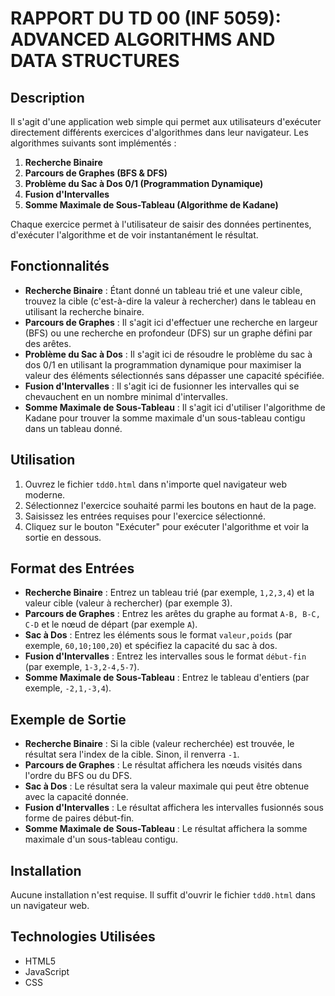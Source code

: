 # RAPPORT DU TD 00 (INF 5059): ADVANCED ALGORITHMS AND DATA STRUCTURES

## Description

Il s'agit d'une application web simple qui permet aux utilisateurs d'exécuter directement différents exercices d'algorithmes dans leur navigateur. Les algorithmes suivants sont implémentés :

1. **Recherche Binaire**
2. **Parcours de Graphes (BFS & DFS)**
3. **Problème du Sac à Dos 0/1 (Programmation Dynamique)**
4. **Fusion d'Intervalles**
5. **Somme Maximale de Sous-Tableau (Algorithme de Kadane)**

Chaque exercice permet à l'utilisateur de saisir des données pertinentes, d'exécuter l'algorithme et de voir instantanément le résultat.

## Fonctionnalités

- **Recherche Binaire** : Étant donné un tableau trié et une valeur cible, trouvez la cible (c'est-à-dire la valeur à rechercher) dans le tableau en utilisant la recherche binaire.
- **Parcours de Graphes** : Il s'agit ici d'effectuer une recherche en largeur (BFS) ou une recherche en profondeur (DFS) sur un graphe défini par des arêtes.
- **Problème du Sac à Dos** : Il s'agit ici de résoudre le problème du sac à dos 0/1 en utilisant la programmation dynamique pour maximiser la valeur des éléments sélectionnés sans dépasser une capacité spécifiée.
- **Fusion d'Intervalles** : Il s'agit ici de fusionner les intervalles qui se chevauchent en un nombre minimal d'intervalles.
- **Somme Maximale de Sous-Tableau** : Il s'agit ici d'utiliser l'algorithme de Kadane pour trouver la somme maximale d'un sous-tableau contigu dans un tableau donné.

## Utilisation

1. Ouvrez le fichier `tdd0.html` dans n'importe quel navigateur web moderne.
2. Sélectionnez l'exercice souhaité parmi les boutons en haut de la page.
3. Saisissez les entrées requises pour l'exercice sélectionné.
4. Cliquez sur le bouton "Exécuter" pour exécuter l'algorithme et voir la sortie en dessous.

## Format des Entrées

- **Recherche Binaire** : Entrez un tableau trié (par exemple, `1,2,3,4`) et la valeur cible (valeur à rechercher) (par exemple 3).
- **Parcours de Graphes** : Entrez les arêtes du graphe au format `A-B, B-C, C-D` et le nœud de départ (par exemple `A`).
- **Sac à Dos** : Entrez les éléments sous le format `valeur,poids` (par exemple, `60,10;100,20`) et spécifiez la capacité du sac à dos.
- **Fusion d'Intervalles** : Entrez les intervalles sous le format `début-fin` (par exemple, `1-3,2-4,5-7`).
- **Somme Maximale de Sous-Tableau** : Entrez le tableau d'entiers (par exemple, `-2,1,-3,4`).

## Exemple de Sortie

- **Recherche Binaire** : Si la cible (valeur recherchée) est trouvée, le résultat sera l'index de la cible. Sinon, il renverra `-1`.
- **Parcours de Graphes** : Le résultat affichera les nœuds visités dans l'ordre du BFS ou du DFS.
- **Sac à Dos** : Le résultat sera la valeur maximale qui peut être obtenue avec la capacité donnée.
- **Fusion d'Intervalles** : Le résultat affichera les intervalles fusionnés sous forme de paires début-fin.
- **Somme Maximale de Sous-Tableau** : Le résultat affichera la somme maximale d'un sous-tableau contigu.

## Installation

Aucune installation n'est requise. Il suffit d'ouvrir le fichier `tdd0.html` dans un navigateur web.

## Technologies Utilisées

- HTML5
- JavaScript
- CSS

